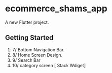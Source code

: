 # ecommerce_shams_app

A new Flutter project.

## Getting Started

1. 7/ Bottom Navigation Bar.
2. 8/ Home Screen Design.
3. 9/ Search Bar
4. 10/ category screen [ Stack Wdiget]
